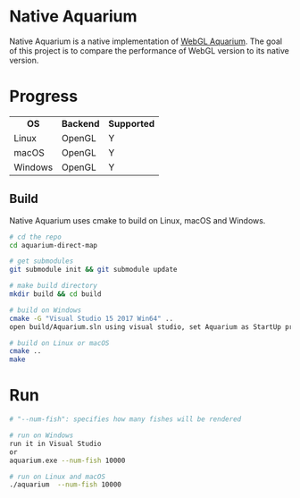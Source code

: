 #  Native Aquarium
Native Aquarium is a native implementation of [WebGL Aquarium](https://github.com/WebGLSamples/WebGLSamples.github.io). The goal of this project is to compare the performance of WebGL version to its native version.

# Progress
<table>
  <tr align=center>
    <td><strong>OS</td>
    <td><strong>Backend</td>
    <td><strong>Supported</td>
  </tr>
  <tr align=left>
    <td>Linux</td>
    <td>OpenGL</td>
    <td>Y</td>
  </tr>
  <tr align=left>
    <td>macOS</td>
    <td>OpenGL</td>
    <td>Y</td>
  </tr>
  <tr align=left>
    <td>Windows</td>
    <td>OpenGL</td>
    <td>Y</td>
  </tr>
</table>


## Build

Native Aquarium uses cmake to build on Linux, macOS and Windows.
```sh
# cd the repo
cd aquarium-direct-map

# get submodules
git submodule init && git submodule update

# make build directory
mkdir build && cd build

# build on Windows
cmake -G "Visual Studio 15 2017 Win64" ..
open build/Aquarium.sln using visual studio, set Aquarium as StartUp project and build

# build on Linux or macOS
cmake ..
make
```

# Run
```sh
# "--num-fish": specifies how many fishes will be rendered

# run on Windows
run it in Visual Studio
or
aquarium.exe --num-fish 10000

# run on Linux and macOS
./aquarium  --num-fish 10000
```
